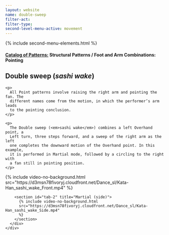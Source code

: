 ```yaml
---
layout: website
name: double-sweep
filter-act:
filter-type:
second-level-menu-active: movement
---
```


{% include second-menu-elements.html %}

<main class="page-content">
  <div class="text-container">
    <h4>
      <a href="/movement/">Catalog of Patterns:</a> Structural Patterns / Foot
      and Arm Combinations: Pointing
    </h4>
    <h2>Double sweep (<em>sashi wake</em>)</h2>

    <p>
      All Point patterns involve raising the right arm and pointing the fan. The
      different names come from the motion, in which the performer’s arm leads
      to the pointing conclusion.
    </p>

    <p>
      The Double sweep (<em>sashi wake</em>) combines a left Overhand point, a
      Left turn, three steps forward, and a sweep of the right arm as the left
      one completes the downward motion of the Overhand point. In this example,
      it is performed in Martial mode, followed by a circling to the right with
      a fan still in pointing position.
    </p>
  </div>

  <div class="tabs-container">
    <div class="tabs-container__links">
      <div class="wrapper">
        <div id="tabs"></div>
      </div>
    </div>
    <div class="tabs-container__content">
      <div class="wrapper">
        <section id="tab-1" title="Martial (front)">
          {% include video-no-background.html
          src="https://d3msn78fivoryj.cloudfront.net/Dance_sl/Kata-Han_sashi_wake_Front.mp4"
          %}
        </section>

        <section id="tab-2" title="Martial (side)">
          {% include video-no-background.html
          src="https://d3msn78fivoryj.cloudfront.net/Dance_sl/Kata-Han_sashi_wake_Side.mp4"
          %}
        </section>
      </div>
    </div>
  </div>
</main>

